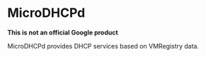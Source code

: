 # MicroDHCPd

**This is not an official Google product**

MicroDHCPd provides DHCP services based on VMRegistry data.
